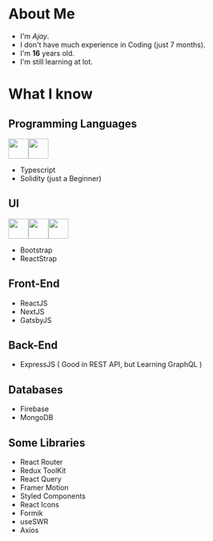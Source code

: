 # About Me
+ I'm _Ajay_. 
+ I don't have much experience in Coding (just 7 months).
+ I'm **16** years old.
+ I'm still learning at lot.

# What I know
## Programming Languages
<img src="https://www.python.org/static/apple-touch-icon-144x144-precomposed.png" height="40" /><img height="40" src="https://upload.wikimedia.org/wikipedia/commons/thumb/9/99/Unofficial_JavaScript_logo_2.svg/512px-Unofficial_JavaScript_logo_2.svg.png" />

+ Typescript
+ Solidity (just a Beginner)
## UI
<img height="40" src="https://tailwindcss.com/_next/static/media/tailwindcss-mark.79614a5f61617ba49a0891494521226b.svg" /><img height="40" src="https://img.icons8.com/color/50/000000/bootstrap.png"/><img height="40" src="https://reactstrap.github.io/logo.svg" />
+ Bootstrap
+ ReactStrap
## Front-End
+ ReactJS
+ NextJS
+ GatsbyJS
## Back-End
+ ExpressJS ( Good in REST API, but Learning GraphQL )
## Databases
+ Firebase
+ MongoDB
## Some Libraries
+ React Router
+ Redux ToolKit
+ React Query
+ Framer Motion
+ Styled Components
+ React Icons
+ Formik
+ useSWR
+ Axios
